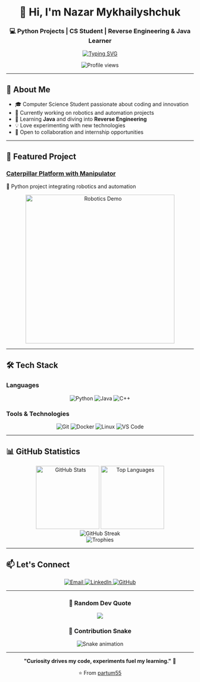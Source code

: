 <div align="center">
  
# 👋 Hi, I'm Nazar Mykhailyshchuk

### 💻 Python Projects | CS Student | Reverse Engineering & Java Learner

<!-- Typing animation -->
[![Typing SVG](https://readme-typing-svg.demolab.com?font=Fira+Code&size=22&pause=1000&color=0e75b6&center=true&vCenter=true&width=600&lines=Hi+there!+I'm+Nazar;Python+Projects+%7C+CS+Student;Exploring+Reverse+Engineering;Building+Cool+Stuff+%F0%9F%9A%80)](https://git.io/typing-svg)

<!-- Profile views -->
![Profile views](https://komarev.com/ghpvc/?username=partum55&label=Profile%20views&color=0e75b6&style=flat)

</div>

---

## 🚀 About Me

- 🎓 Computer Science Student passionate about coding and innovation
- 🔭 Currently working on robotics and automation projects
- 🌱 Learning **Java** and diving into **Reverse Engineering**
- 💡 Love experimenting with new technologies
- 🤝 Open to collaboration and internship opportunities

---

## 🔭 Featured Project

### [Caterpillar Platform with Manipulator](https://github.com/partum55/pj_platform_pok_2025)
🤖 Python project integrating robotics and automation

<div align="center">
  <img src="https://media.giphy.com/media/3o6Zt6ML6BklcajjsA/giphy.gif" alt="Robotics Demo" width="400"/>
</div>

---

## 🛠️ Tech Stack

### Languages
<p align="center">
  <img src="https://img.shields.io/badge/Python-3776AB?style=for-the-badge&logo=python&logoColor=white" alt="Python"/>
  <img src="https://img.shields.io/badge/Java-ED8B00?style=for-the-badge&logo=openjdk&logoColor=white" alt="Java"/>
  <img src="https://img.shields.io/badge/C++-00599C?style=for-the-badge&logo=cplusplus&logoColor=white" alt="C++"/>
</p>

### Tools & Technologies
<p align="center">
  <img src="https://img.shields.io/badge/Git-F05032?style=for-the-badge&logo=git&logoColor=white" alt="Git"/>
  <img src="https://img.shields.io/badge/Docker-2496ED?style=for-the-badge&logo=docker&logoColor=white" alt="Docker"/>
  <img src="https://img.shields.io/badge/Linux-FCC624?style=for-the-badge&logo=linux&logoColor=black" alt="Linux"/>
  <img src="https://img.shields.io/badge/VS_Code-007ACC?style=for-the-badge&logo=visualstudiocode&logoColor=white" alt="VS Code"/>
</p>

---

## 📊 GitHub Statistics

<div align="center">
  <img src="https://github-readme-stats.vercel.app/api?username=partum55&show_icons=true&theme=tokyonight&hide_border=true&count_private=true" alt="GitHub Stats" height="170"/>
  <img src="https://github-readme-stats.vercel.app/api/top-langs/?username=partum55&layout=compact&theme=tokyonight&hide_border=true" alt="Top Languages" height="170"/>
</div>

<div align="center">
  <img src="https://github-readme-streak-stats.herokuapp.com/?user=partum55&theme=tokyonight&hide_border=true" alt="GitHub Streak"/>
</div>

<div align="center">
  <img src="https://github-profile-trophy.vercel.app/?username=partum55&theme=tokyonight&no-frame=true&row=1&column=7" alt="Trophies"/>
</div>

---

## 📫 Let's Connect

<p align="center">
  <a href="mailto:mykhailyshchuk.pn@ucu.edu.ua">
    <img src="https://img.shields.io/badge/Email-D14836?style=for-the-badge&logo=gmail&logoColor=white" alt="Email"/>
  </a>
  <a href="https://linkedin.com/in/nazar-mykhailyshchuk-01479a325">
    <img src="https://img.shields.io/badge/LinkedIn-0077B5?style=for-the-badge&logo=linkedin&logoColor=white" alt="LinkedIn"/>
  </a>
  <a href="https://github.com/partum55">
    <img src="https://img.shields.io/badge/GitHub-100000?style=for-the-badge&logo=github&logoColor=white" alt="GitHub"/>
  </a>
</p>

---

<div align="center">

### 💭 Random Dev Quote
![](https://quotes-github-readme.vercel.app/api?type=horizontal&theme=tokyonight)

### 🐍 Contribution Snake
![Snake animation](https://raw.githubusercontent.com/partum55/partum55/output/github-contribution-grid-snake-dark.svg)

---

**"Curiosity drives my code, experiments fuel my learning."** 🚀

⭐️ From [partum55](https://github.com/partum55)

</div>
